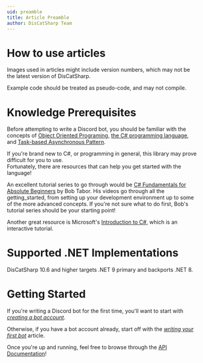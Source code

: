 ```yaml
---
uid: preamble
title: Article Preamble
author: DisCatSharp Team
---
```


# How to use articles

Images used in articles might include version numbers, which may not be the latest version of DisCatSharp.

Example code should be treated as pseudo-code, and may not compile.

# Knowledge Prerequisites

Before attempting to write a Discord bot, you should be familiar with the concepts of [Object Oriented Programing](https://en.wikipedia.org/wiki/Object-oriented_programming), [the C# programming language](https://docs.microsoft.com/en-us/dotnet/csharp/programming-guide/), and [Task-based Asynchronous Pattern](https://docs.microsoft.com/en-us/dotnet/standard/asynchronous-programming-patterns/task-based-asynchronous-pattern-tap).

If you're brand new to C#, or programming in general, this library may prove difficult for you to use.</br>
Fortunately, there are resources that can help you get started with the language!

An excellent tutorial series to go through would be [C# Fundamentals for Absolute Beginners](https://channel9.msdn.com/Series/CSharp-Fundamentals-for-Absolute-Beginners) by Bob Tabor.
His videos go through all the getting_started, from setting up your development environment up to some of the more advanced concepts.
If you're not sure what to do first, Bob's tutorial series should be your starting point!

Another great resource is Microsoft's [Introduction to C#](https://learn.microsoft.com/en-us/dotnet/csharp/tour-of-csharp/tutorials/), which is an interactive tutorial.

# Supported .NET Implementations

DisCatSharp 10.6 and higher targets .NET 9 primary and backports .NET 8.

# Getting Started

If you're writing a Discord bot for the first time, you'll want to start with _[creating a bot account](xref:getting_started_bot_account)_.

Otherwise, if you have a bot account already, start off with the _[writing your first bot](xref:getting_started_first_bot)_ article.

Once you're up and running, feel free to browse through the [API Documentation](xref:api_index)!
